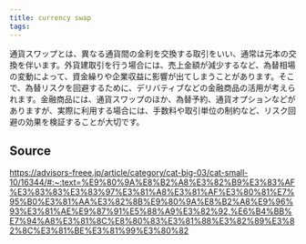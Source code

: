 ```yaml
---
title: currency swap
tags: 
---
```


通貨スワップとは、異なる通貨間の金利を交換する取引をいい、通常は元本の交換を伴います。外貨建取引を行う場合には、売上金額が減少するなど、為替相場の変動によって、資金繰りや企業収益に影響が出てしまうことがあります。そこで、為替リスクを回避するために、デリバティブなどの金融商品の活用が考えられます。金融商品には、通貨スワップのほか、為替予約、通貨オプションなどがありますが、実際に利用する場合には、手数料や取引単位の制約など、リスク回避の効果を検証することが大切です。

## Source
https://advisors-freee.jp/article/category/cat-big-03/cat-small-10/16344/#:~:text=%E9%80%9A%E8%B2%A8%E3%82%B9%E3%83%AF%E3%83%83%E3%83%97%E3%81%A8%E3%81%AF%E3%80%81%E7%95%B0%E3%81%AA%E3%82%8B%E9%80%9A%E8%B2%A8%E9%96%93%E3%81%AE%E9%87%91%E5%88%A9%E3%82%92,%E6%B4%BB%E7%94%A8%E3%81%8C%E8%80%83%E3%81%88%E3%82%89%E3%82%8C%E3%81%BE%E3%81%99%E3%80%82